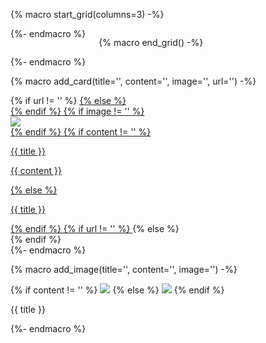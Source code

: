 {% macro start_grid(columns=3) -%}
<div class="nt-cards nt-grid cols-{{ columns }}">
{%- endmacro %}

{% macro end_grid() -%}
</div>
{%- endmacro %}

{% macro add_card(title='', content='', image='', url='') -%}
<div>
    <div class="nt-card">
        {% if url != '' %}
            <a href="{{ url }}" title="{{ title | e }}">
        {% else %}
            <div>
        {% endif  %}
        {% if image != '' %}
            <div class="nt-card-image">
                <img src="{{ image }}" class="skip-lightbox">
            </div>
        {% endif %}
        {% if content != '' %}
            <div class="nt-card-content">
                <p class="nt-card-title">{{ title }}</p>
                <p class="nt-card-text">{{ content }}</p>
            </div>
        {% else %}
            <p class="nt-card-title">{{ title }}</p>
        {% endif %}
        {% if url != '' %}
            </a>
        {% else %}
            </div>
        {% endif %}
    </div>
</div>
{%- endmacro %}

{% macro add_image(title='', content='', image='') -%}
<div>
    <div class="nt-card">
        <div class="nt-gallery-image">
        {% if content != '' %}
            <img src="{{ image }}" data-title="{{ title | e}}" data-description="{{ content | e}}">
        {% else %}
            <img src="{{ image }}" data-title="{{ title | e }}">
        {% endif %}
        </div>
        <div class="nt-gallery-content">
            <p class="nt-gallery-title">{{ title }} </p>
        </div>
    </div>
</div>
{%- endmacro %}
